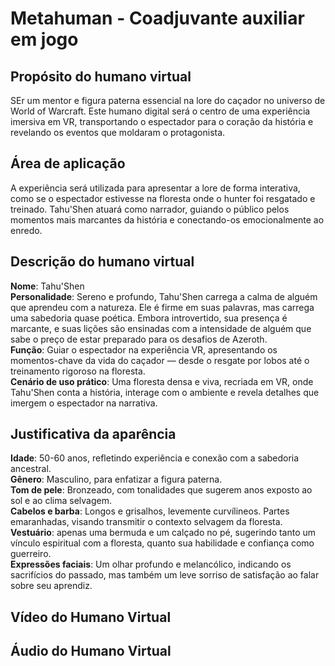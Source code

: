 # Metahuman - Coadjuvante auxiliar em jogo

## Propósito do humano virtual
SEr um mentor e figura paterna essencial na lore do caçador no universo de World of Warcraft. Este humano digital será o centro de uma experiência imersiva em VR, transportando o espectador para o coração da história e revelando os eventos que moldaram o protagonista.

## Área de aplicação
A experiência será utilizada para apresentar a lore de forma interativa, como se o espectador estivesse na floresta onde o hunter foi resgatado e treinado. Tahu'Shen atuará como narrador, guiando o público pelos momentos mais marcantes da história e conectando-os emocionalmente ao enredo.

## Descrição do humano virtual
**Nome**: Tahu'Shen<br/>
**Personalidade**: Sereno e profundo, Tahu'Shen carrega a calma de alguém que aprendeu com a natureza. Ele é firme em suas palavras, mas carrega uma sabedoria quase poética. Embora introvertido, sua presença é marcante, e suas lições são ensinadas com a intensidade de alguém que sabe o preço de estar preparado para os desafios de Azeroth.<br/>
**Função**: Guiar o espectador na experiência VR, apresentando os momentos-chave da vida do caçador — desde o resgate por lobos até o treinamento rigoroso na floresta.<br/>
**Cenário de uso prático**: Uma floresta densa e viva, recriada em VR, onde Tahu'Shen conta a história, interage com o ambiente e revela detalhes que imergem o espectador na narrativa.

## Justificativa da aparência
**Idade**: 50-60 anos, refletindo experiência e conexão com a sabedoria ancestral.<br/>
**Gênero**: Masculino, para enfatizar a figura paterna.<br/>
**Tom de pele**: Bronzeado, com tonalidades que sugerem anos exposto ao sol e ao clima selvagem.<br/>
**Cabelos e barba**: Longos e grisalhos, levemente curvílineos. Partes emaranhadas, visando transmitir o contexto selvagem da floresta.<br/>
**Vestuário**: apenas uma bermuda e um calçado no pé, sugerindo tanto um vínculo espiritual com a floresta, quanto sua habilidade e confiança como guerreiro.<br/>
**Expressões faciais**: Um olhar profundo e melancólico, indicando os sacrifícios do passado, mas também um leve sorriso de satisfação ao falar sobre seu aprendiz. 

## Vídeo do Humano Virtual

## Áudio do Humano Virtual